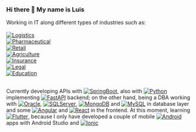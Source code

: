 ### Hi there 👋 My name is Luis
Working in IT along different types of industries such as:<br> <br>
    [![Logistics](https://img.shields.io/badge/Logistics-WMS%20AddOn's%2C%20TMS%20Modules%2C%20B2B%20Interfaces%20Solutions%20-blue)]() <br>
    [![Pharmaceutical](https://img.shields.io/badge/Pharmacy-P.O.S%2C%20Call%20Center%2C%20Sales%20and%20Purchases%20Forecasting-green)]() <br>
    [![Retail](https://img.shields.io/badge/Retail-Street%20Vendor%20System%2C%20Inventory%20Control%2C%20Replenishment%20Forecasting%20-orange)]() <br> 
    [![Agriculture](https://img.shields.io/badge/Agriculture-%20Crop%20Control%20System%2C%20Raw%20Material%20Inventory%20and%20Payroll%20System-darkgreen)]() <br> 
    [![Insurance](https://img.shields.io/badge/Insurance-Self%20Service%20Vehicle%20Quote%20Website-yellow)]() <br>
    [![Legal](https://img.shields.io/badge/Legal-Document%20flow%20control%20of%20legal%20processes%20intranet%20web%20based-pink)]() <br>
    [![Education](https://img.shields.io/badge/Education-Academic%20and%20Administrative%20Desktop%20Client%2FServer%20System-red)]() <br><br>
    
Currently developing APIs with [![SpringBoot](https://img.shields.io/badge/Spring%20Boot-darkgreen?logo=Spring%20Boot)](), also with [![Python](https://img.shields.io/badge/Python-lightblue?logo=Python)]() implementing [![FastAPI](https://img.shields.io/badge/FastAPI-gray?logo=FastAPI)]() backend; on the other hand, being a DBA working with [![Oracle](https://img.shields.io/badge/Oracle-red?logo=Oracle)](), [![SQLServer](https://img.shields.io/badge/MS%20SQL%20Server-blue?logo=Microsoft)](), [![MongoDB](https://img.shields.io/badge/MongoDB-yellow?logo=mongodb)]() and [![MySQL](https://img.shields.io/badge/MySQL-white?logo=mysql)]() in database layer and some [![Angular](https://img.shields.io/badge/Angular-red?logo=Angular)]() and [![React](https://img.shields.io/badge/React-blue?logo=React)]() in the frontend. At this moment, learning [![Flutter](https://img.shields.io/badge/Flutter-blue?logo=Flutter)](), because I only have developed a couple of mobile [![Android](https://img.shields.io/badge/Android-darkgreen?logo=Android)]() apps with Android Studio and [![Ionic](https://img.shields.io/badge/Ionic-gray?logo=Ionic)]()


